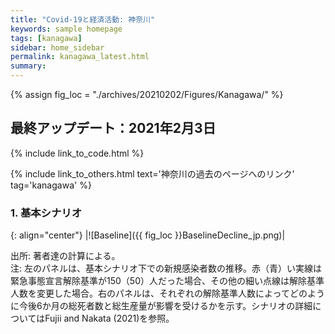 ```yaml
---
title: "Covid-19と経済活動: 神奈川"
keywords: sample homepage
tags: [kanagawa]
sidebar: home_sidebar
permalink: kanagawa_latest.html
summary:
---
```


{% assign fig_loc = "./archives/20210202/Figures/Kanagawa/" %}

## 最終アップデート：2021年2月3日

{% include link_to_code.html %}

{% include link_to_others.html text='神奈川の過去のページへのリンク' tag='kanagawa' %}

### 1. 基本シナリオ

{: align="center"}
|![Baseline]({{ fig_loc }}BaselineDecline_jp.png)|

出所: 著者達の計算による。<br>
注: 左のパネルは、基本シナリオ下での新規感染者数の推移。赤（青）い実線は緊急事態宣言解除基準が150（50）人だった場合、その他の細い点線は解除基準人数を変更した場合。右のパネルは、それぞれの解除基準人数によってどのように今後6か月の総死者数と総生産量が影響を受けるかを示す。シナリオの詳細についてはFujii and Nakata (2021)を参照。
